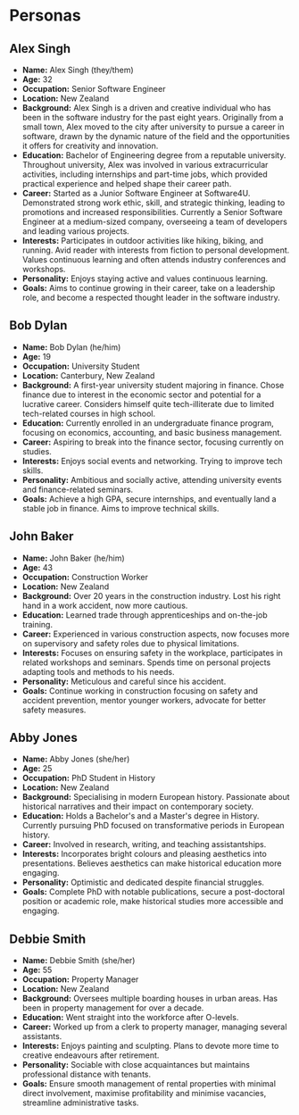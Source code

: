 # Personas

## Alex Singh

- **Name:** Alex Singh (they/them)
- **Age:** 32
- **Occupation:** Senior Software Engineer
- **Location:** New Zealand
- **Background:** Alex Singh is a driven and creative individual who has been in the software industry for the past eight years. Originally from a small town, Alex moved to the city after university to pursue a career in software, drawn by the dynamic nature of the field and the opportunities it offers for creativity and innovation.
- **Education:** Bachelor of Engineering degree from a reputable university. Throughout university, Alex was involved in various extracurricular activities, including internships and part-time jobs, which provided practical experience and helped shape their career path.
- **Career:** Started as a Junior Software Engineer at Software4U. Demonstrated strong work ethic, skill, and strategic thinking, leading to promotions and increased responsibilities. Currently a Senior Software Engineer at a medium-sized company, overseeing a team of developers and leading various projects.
- **Interests:** Participates in outdoor activities like hiking, biking, and running. Avid reader with interests from fiction to personal development. Values continuous learning and often attends industry conferences and workshops.
- **Personality:** Enjoys staying active and values continuous learning.
- **Goals:** Aims to continue growing in their career, take on a leadership role, and become a respected thought leader in the software industry.

## Bob Dylan

- **Name:** Bob Dylan (he/him)
- **Age:** 19
- **Occupation:** University Student
- **Location:** Canterbury, New Zealand
- **Background:** A first-year university student majoring in finance. Chose finance due to interest in the economic sector and potential for a lucrative career. Considers himself quite tech-illiterate due to limited tech-related courses in high school.
- **Education:** Currently enrolled in an undergraduate finance program, focusing on economics, accounting, and basic business management.
- **Career:** Aspiring to break into the finance sector, focusing currently on studies.
- **Interests:** Enjoys social events and networking. Trying to improve tech skills.
- **Personality:** Ambitious and socially active, attending university events and finance-related seminars.
- **Goals:** Achieve a high GPA, secure internships, and eventually land a stable job in finance. Aims to improve technical skills.

## John Baker

- **Name:** John Baker (he/him)
- **Age:** 43
- **Occupation:** Construction Worker
- **Location:** New Zealand
- **Background:** Over 20 years in the construction industry. Lost his right hand in a work accident, now more cautious.
- **Education:** Learned trade through apprenticeships and on-the-job training.
- **Career:** Experienced in various construction aspects, now focuses more on supervisory and safety roles due to physical limitations.
- **Interests:** Focuses on ensuring safety in the workplace, participates in related workshops and seminars. Spends time on personal projects adapting tools and methods to his needs.
- **Personality:** Meticulous and careful since his accident.
- **Goals:** Continue working in construction focusing on safety and accident prevention, mentor younger workers, advocate for better safety measures.

## Abby Jones

- **Name:** Abby Jones (she/her)
- **Age:** 25
- **Occupation:** PhD Student in History
- **Location:** New Zealand
- **Background:** Specialising in modern European history. Passionate about historical narratives and their impact on contemporary society.
- **Education:** Holds a Bachelor's and a Master's degree in History. Currently pursuing PhD focused on transformative periods in European history.
- **Career:** Involved in research, writing, and teaching assistantships.
- **Interests:** Incorporates bright colours and pleasing aesthetics into presentations. Believes aesthetics can make historical education more engaging.
- **Personality:** Optimistic and dedicated despite financial struggles.
- **Goals:** Complete PhD with notable publications, secure a post-doctoral position or academic role, make historical studies more accessible and engaging.

## Debbie Smith

- **Name:** Debbie Smith (she/her)
- **Age:** 55
- **Occupation:** Property Manager
- **Location:** New Zealand
- **Background:** Oversees multiple boarding houses in urban areas. Has been in property management for over a decade.
- **Education:** Went straight into the workforce after O-levels.
- **Career:** Worked up from a clerk to property manager, managing several assistants.
- **Interests:** Enjoys painting and sculpting. Plans to devote more time to creative endeavours after retirement.
- **Personality:** Sociable with close acquaintances but maintains professional distance with tenants.
- **Goals:** Ensure smooth management of rental properties with minimal direct involvement, maximise profitability and minimise vacancies, streamline administrative tasks.
